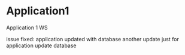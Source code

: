 # Application1
Application 1 WS


issue fixed: application updated with database
another update just for application
update database
